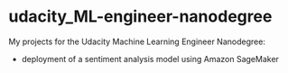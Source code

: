 # udacity_ML-engineer-nanodegree
My projects for the Udacity Machine Learning Engineer Nanodegree:  
- deployment of a sentiment analysis model using Amazon SageMaker
